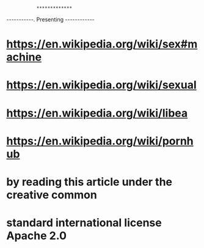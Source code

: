                *************
   -----------.  Presenting  ------------
# https://en.wikipedia.org/wiki/sex#machine
# https://en.wikipedia.org/wiki/sexual
# https://en.wikipedia.org/wiki/libea
# https://en.wikipedia.org/wiki/pornhub
# by reading this article under the creative common 
# standard international license Apache 2.0   
